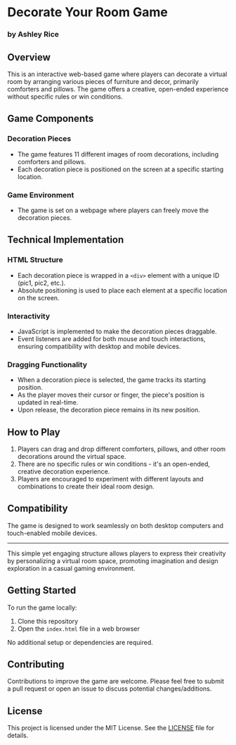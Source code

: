 # Decorate Your Room Game

### by Ashley Rice

## Overview

This is an interactive web-based game where players can decorate a virtual room by arranging various pieces of furniture and decor, primarily comforters and pillows. The game offers a creative, open-ended experience without specific rules or win conditions.

## Game Components

### Decoration Pieces
- The game features 11 different images of room decorations, including comforters and pillows.
- Each decoration piece is positioned on the screen at a specific starting location.

### Game Environment
- The game is set on a webpage where players can freely move the decoration pieces.

## Technical Implementation

### HTML Structure
- Each decoration piece is wrapped in a `<div>` element with a unique ID (pic1, pic2, etc.).
- Absolute positioning is used to place each element at a specific location on the screen.

### Interactivity
- JavaScript is implemented to make the decoration pieces draggable.
- Event listeners are added for both mouse and touch interactions, ensuring compatibility with desktop and mobile devices.

### Dragging Functionality
- When a decoration piece is selected, the game tracks its starting position.
- As the player moves their cursor or finger, the piece's position is updated in real-time.
- Upon release, the decoration piece remains in its new position.

## How to Play

1. Players can drag and drop different comforters, pillows, and other room decorations around the virtual space.
2. There are no specific rules or win conditions - it's an open-ended, creative decoration experience.
3. Players are encouraged to experiment with different layouts and combinations to create their ideal room design.

## Compatibility

The game is designed to work seamlessly on both desktop computers and touch-enabled mobile devices.

---

This simple yet engaging structure allows players to express their creativity by personalizing a virtual room space, promoting imagination and design exploration in a casual gaming environment.

## Getting Started

To run the game locally:

1. Clone this repository
2. Open the `index.html` file in a web browser

No additional setup or dependencies are required.

## Contributing

Contributions to improve the game are welcome. Please feel free to submit a pull request or open an issue to discuss potential changes/additions.


## License

This project is licensed under the MIT License. See the [LICENSE](https://github.com/ashleysally00/DecoratingGame/blob/main/License) file for details.



